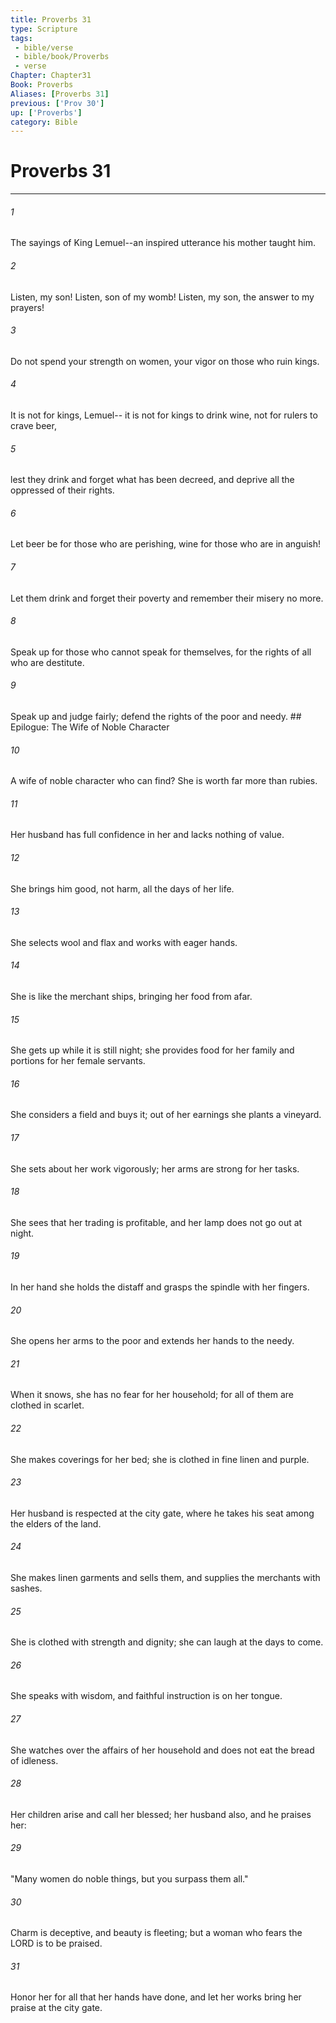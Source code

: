 ```yaml
---
title: Proverbs 31
type: Scripture
tags:
 - bible/verse
 - bible/book/Proverbs
 - verse
Chapter: Chapter31
Book: Proverbs
Aliases: [Proverbs 31]
previous: ['Prov 30']
up: ['Proverbs']
category: Bible
---
```

# Proverbs 31

***


###### 1 
The sayings of King Lemuel--an inspired utterance his mother taught him. 

###### 2 
Listen, my son! Listen, son of my womb! Listen, my son, the answer to my prayers! 

###### 3 
Do not spend your strength on women, your vigor on those who ruin kings. 

###### 4 
It is not for kings, Lemuel-- it is not for kings to drink wine, not for rulers to crave beer, 

###### 5 
lest they drink and forget what has been decreed, and deprive all the oppressed of their rights. 

###### 6 
Let beer be for those who are perishing, wine for those who are in anguish! 

###### 7 
Let them drink and forget their poverty and remember their misery no more. 

###### 8 
Speak up for those who cannot speak for themselves, for the rights of all who are destitute. 

###### 9 
Speak up and judge fairly; defend the rights of the poor and needy. ## Epilogue: The Wife of Noble Character 

###### 10 
A wife of noble character who can find? She is worth far more than rubies. 

###### 11 
Her husband has full confidence in her and lacks nothing of value. 

###### 12 
She brings him good, not harm, all the days of her life. 

###### 13 
She selects wool and flax and works with eager hands. 

###### 14 
She is like the merchant ships, bringing her food from afar. 

###### 15 
She gets up while it is still night; she provides food for her family and portions for her female servants. 

###### 16 
She considers a field and buys it; out of her earnings she plants a vineyard. 

###### 17 
She sets about her work vigorously; her arms are strong for her tasks. 

###### 18 
She sees that her trading is profitable, and her lamp does not go out at night. 

###### 19 
In her hand she holds the distaff and grasps the spindle with her fingers. 

###### 20 
She opens her arms to the poor and extends her hands to the needy. 

###### 21 
When it snows, she has no fear for her household; for all of them are clothed in scarlet. 

###### 22 
She makes coverings for her bed; she is clothed in fine linen and purple. 

###### 23 
Her husband is respected at the city gate, where he takes his seat among the elders of the land. 

###### 24 
She makes linen garments and sells them, and supplies the merchants with sashes. 

###### 25 
She is clothed with strength and dignity; she can laugh at the days to come. 

###### 26 
She speaks with wisdom, and faithful instruction is on her tongue. 

###### 27 
She watches over the affairs of her household and does not eat the bread of idleness. 

###### 28 
Her children arise and call her blessed; her husband also, and he praises her: 

###### 29 
"Many women do noble things, but you surpass them all." 

###### 30 
Charm is deceptive, and beauty is fleeting; but a woman who fears the LORD is to be praised. 

###### 31 
Honor her for all that her hands have done, and let her works bring her praise at the city gate. 
